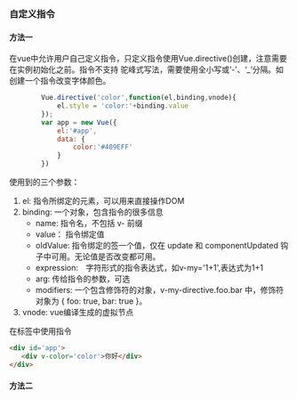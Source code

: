 ### 自定义指令

#### 方法一
在vue中允许用户自己定义指令，只定义指令使用Vue.directive()创建，注意需要在实例初始化之前。指令不支持
驼峰式写法，需要使用全小写或‘-’、‘_’分隔。如创建一个指令改变字体颜色。
```js
        Vue.directive('color',function(el,binding,vnode){
            el.style = 'color:'+binding.value
        });
        var app = new Vue({
            el:'#app',
            data: {
                color:'#409EFF'
            }
        })
```
使用到的三个参数：

1. el: 指令所绑定的元素，可以用来直接操作DOM
2. binding: 一个对象，包含指令的很多信息
    * name: 指令名，不包括 v- 前缀
    * value： 指令绑定值
    * oldValue: 指令绑定的签一个值，仅在 update 和 componentUpdated 钩子中可用。无论值是否改变都可用。
    * expression:　字符形式的指令表达式，如v-my='1+1',表达式为1+1
    * arg: 传给指令的参数，可选
    * modifiers: 一个包含修饰符的对象，v-my-directive.foo.bar 中，修饰符对象为 { foo: true, bar: true }。
3. vnode: vue编译生成的虚拟节点

在标签中使用指令
```html
<div id='app'>
   <div v-color='color'>你好</div>
</div>
```

#### 方法二
